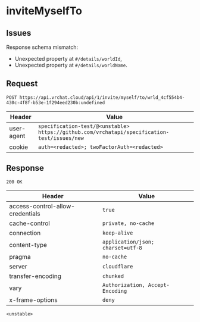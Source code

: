 # inviteMyselfTo

## Issues
Response schema mismatch:
* Unexpected property at ``#/details/worldId``,
* Unexpected property at ``#/details/worldName``.
## Request
`POST https://api.vrchat.cloud/api/1/invite/myself/to/wrld_4cf554b4-430c-4f8f-b53e-1f294eed230b:undefined`

| Header | Value |
| ------ | ----- |
| user-agent | `specification-test/@<unstable> https://github.com/vrchatapi/specification-test/issues/new` |
| cookie | `auth=<redacted>; twoFactorAuth=<redacted>` |


## Response
`200 OK`

| Header | Value |
| ------ | ----- |
| access-control-allow-credentials | `true` |
| cache-control | `private, no-cache` |
| connection | `keep-alive` |
| content-type | `application/json; charset=utf-8` |
| pragma | `no-cache` |
| server | `cloudflare` |
| transfer-encoding | `chunked` |
| vary | `Authorization, Accept-Encoding` |
| x-frame-options | `deny` |

```jsonc
<unstable>
```

